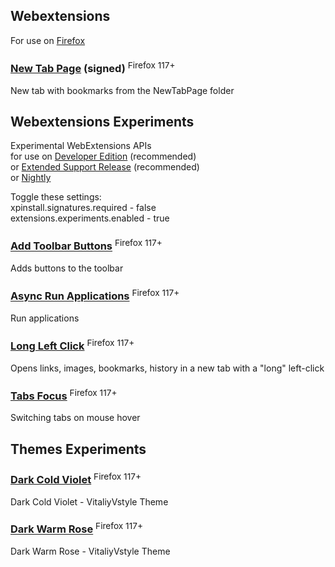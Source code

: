 ## Webextensions <style>sup {font-weight: normal !important;}</style>
For use on [Firefox](https://www.mozilla.org/firefox/all)  

### [New Tab Page](https://raw.githubusercontent.com/VitaliyVstyle/VitaliyVstyle.github.io/main/WebExtExperiments/new_tab_page.2024.6.1.xpi) (signed) <sup>Firefox 117+</sup>
New tab with bookmarks from the NewTabPage folder  

## Webextensions Experiments
Experimental WebExtensions APIs  
for use on [Developer Edition](https://www.mozilla.org/firefox/developer)  (recommended)  
or [Extended Support Release](https://www.mozilla.org/firefox/enterprise)  (recommended)  
or [Nightly](https://www.mozilla.org/firefox/nightly)  

Toggle these settings:  
xpinstall.signatures.required - false  
extensions.experiments.enabled - true  

### [Add Toolbar Buttons](https://raw.githubusercontent.com/VitaliyVstyle/VitaliyVstyle.github.io/main/WebExtExperiments/add_toolbar_buttons.2024.6.3.xpi) <sup>Firefox 117+</sup>
Adds buttons to the toolbar  

### [Async Run Applications](https://raw.githubusercontent.com/VitaliyVstyle/VitaliyVstyle.github.io/main/WebExtExperiments/async_run_applications.2024.6.1.xpi) <sup>Firefox 117+</sup>
Run applications  

### [Long Left Click](https://raw.githubusercontent.com/VitaliyVstyle/VitaliyVstyle.github.io/main/WebExtExperiments/long_left_click.2024.6.2.xpi) <sup>Firefox 117+</sup>
Opens links, images, bookmarks, history in a new tab with a "long" left-click  

### [Tabs Focus](https://raw.githubusercontent.com/VitaliyVstyle/VitaliyVstyle.github.io/main/WebExtExperiments/tabs_focus.2024.6.3.xpi) <sup>Firefox 117+</sup>
Switching tabs on mouse hover  

## Themes Experiments
### [Dark Cold Violet](https://raw.githubusercontent.com/VitaliyVstyle/VitaliyVstyle.github.io/main/WebExtExperiments/dark_cold_violet_theme_exp.2024.4.20.xpi) <sup>Firefox 117+</sup>
Dark Cold Violet - VitaliyVstyle Theme  

### [Dark Warm Rose](https://raw.githubusercontent.com/VitaliyVstyle/VitaliyVstyle.github.io/main/WebExtExperiments/dark_warm_rose_theme_exp.2024.4.20.xpi) <sup>Firefox 117+</sup>
Dark Warm Rose - VitaliyVstyle Theme  


